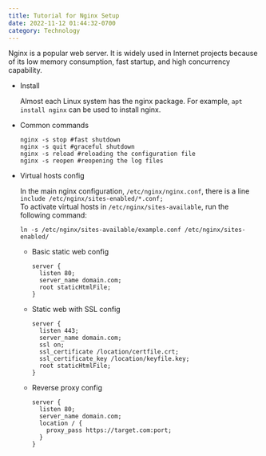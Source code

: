 ```yaml
---
title: Tutorial for Nginx Setup
date: 2022-11-12 01:44:32-0700
category: Technology
---
```


Nginx is a popular web server. It is widely used in Internet projects because of its low memory consumption, fast startup, and high concurrency capability.

- Install

  Almost each Linux system has the nginx package. For example, `apt install nginx` can be used to install nginx.

- Common commands

  ```shell
  nginx -s stop #fast shutdown
  nginx -s quit #graceful shutdown
  nginx -s reload #reloading the configuration file
  nginx -s reopen #reopening the log files
  ```

- Virtual hosts config

  In the main nginx configuration, `/etc/nginx/nginx.conf`, there is a line `include /etc/nginx/sites-enabled/*.conf;`  
  To activate virtual hosts in `/etc/nginx/sites-available`, run the following command:

  ```shell
  ln -s /etc/nginx/sites-available/example.conf /etc/nginx/sites-enabled/
  ```

  - Basic static web config

    ```nginx
    server {
      listen 80;
      server_name domain.com;
      root staticHtmlFile;
    }
    ```

  - Static web with SSL config

    ```nginx
    server {
      listen 443;
      server_name domain.com;
      ssl on;
      ssl_certificate /location/certfile.crt;
      ssl_certificate_key /location/keyfile.key;
      root staticHtmlFile;
    }
    ```

  - Reverse proxy config

    ```nginx
    server {
      listen 80;
      server_name domain.com;
      location / {
        proxy_pass https://target.com:port;
      }
    }
    ```
